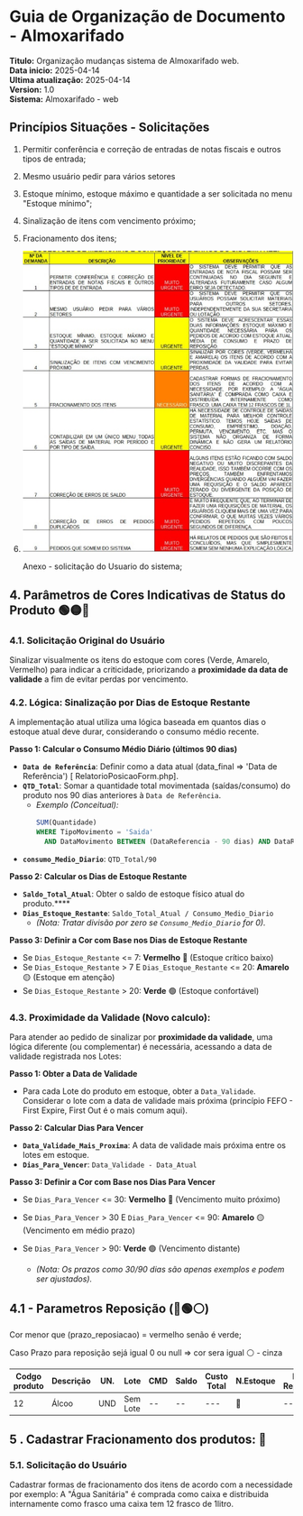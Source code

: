 # Guia de Organização de Documento - Almoxarifado

**Titulo:**  Organização mudanças sistema de Almoxarifado web.<Br>
**Data inicio:**  2025-04-14 <br>
**Ultima atualização:**  2025-04-14<br>
**Version:**  1.0 <br>
**Sistema:**  Almoxarifado - web

## Princípios Situações - Solicitações

1. Permitir conferência e correção de entradas de notas fiscais e outros tipos de entrada;
2. Mesmo usuário pedir para vários setores
3. Estoque mínimo, estoque máximo e quantidade a ser solicitada no menu "Estoque mínimo";
4. Sinalização de itens com vencimento próximo;
5. Fracionamento dos itens;
6. ![1744649738668](images/Documentacao/1744649738668.png)

   Anexo - solicitação do Usuario do sistema;

## 4. Parâmetros de Cores Indicativas de Status do Produto 🟢🟡🔴

### 4.1. Solicitação Original do Usuário

Sinalizar visualmente os itens do estoque com cores (Verde, Amarelo, Vermelho) para indicar a criticidade, priorizando a **proximidade da data de validade** a fim de evitar perdas por vencimento.

### 4.2. Lógica: Sinalização por Dias de Estoque Restante

A implementação atual utiliza uma lógica baseada em quantos dias o estoque atual deve durar, considerando o consumo médio recente.

**Passo 1: Calcular o Consumo Médio Diário (últimos 90 dias)**

* **`Data de Referência`**:  Definir como a data atual (data_final => 'Data de Referência') [ RelatorioPosicaoForm.php].
* **`QTD_Total`**: Somar a quantidade total movimentada (saídas/consumo) do produto nos 90 dias anteriores à `Data de Referência`.
  * *Exemplo (Conceitual):*
    ```sql
    SUM(Quantidade)
    WHERE TipoMovimento = 'Saida'
      AND DataMovimento BETWEEN (DataReferencia - 90 dias) AND DataReferencia
    ```
* **`consumo_Medio_Diario`**: `QTD_Total/90`

**Passo 2: Calcular os Dias de Estoque Restante**

* **`Saldo_Total_Atual`**: Obter o saldo de estoque físico atual do produto.****
* **`Dias_Estoque_Restante`**: `Saldo_Total_Atual / Consumo_Medio_Diario`
  * *(Nota: Tratar divisão por zero se `Consumo_Medio_Diario` for 0).*

**Passo 3: Definir a Cor com Base nos Dias de Estoque Restante**

* Se `Dias_Estoque_Restante` <= 7: **Vermelho** 🔴 (Estoque crítico baixo)
* Se `Dias_Estoque_Restante` > 7 E `Dias_Estoque_Restante` <= 20: **Amarelo** 🟡 (Estoque em atenção)
* Se `Dias_Estoque_Restante` > 20: **Verde** 🟢 (Estoque confortável)

### 4.3. Proximidade da Validade (Novo calculo):

Para atender ao pedido de sinalizar por **proximidade da validade**, uma lógica diferente (ou complementar) é necessária, acessando a data de validade registrada nos Lotes:

**Passo 1: Obter a Data de Validade**

* Para cada Lote do produto em estoque, obter a `Data_Validade`. Considerar o lote com a data de validade mais próxima (princípio FEFO - First Expire, First Out é o mais comum aqui).

**Passo 2: Calcular Dias Para Vencer**

* **`Data_Validade_Mais_Proxima`**: A data de validade mais próxima entre os lotes em estoque.
* **`Dias_Para_Vencer`**: `Data_Validade - Data_Atual`

**Passo 3: Definir a Cor com Base nos Dias Para Vencer**

* Se `Dias_Para_Vencer` <= 30: **Vermelho** 🔴 (Vencimento muito próximo)
* Se `Dias_Para_Vencer` > 30 E `Dias_Para_Vencer` <= 90: **Amarelo** 🟡 (Vencimento em médio prazo)
* Se `Dias_Para_Vencer` > 90: **Verde** 🟢 (Vencimento distante)

  * *(Nota: Os prazos como 30/90 dias são apenas exemplos e podem ser ajustados).*

## 4.1 - Parametros Reposição (🔴🟢⚪)

Cor menor que (prazo_reposiacao) = vermelho senão é verde; <br>

Caso Prazo para reposição sejá igual 0 ou null => cor sera igual ⚪ - cinza


| Codgo produto | Descrição | UN. | Lote     | CMD | Saldo | Custo Total | N.Estoque | Prazo Reposição | reposição |
| ------------- | ----------- | --- | -------- | --- | ----- | ----------- | --------- | ----------------- | ----------- |
| 12            | Álcoo      | UND | Sem Lote | --  | --    | ---         | 🔴        | --                | 🔴          |

## 5 . Cadastrar Fracionamento dos produtos: 🟰

### 5.1. Solicitação do Usuário

Cadastrar formas de fracionamento dos itens de acordo com a necessidade por exemplo: A "Água Sanitária" é comprada como caixa e distribuida internamente como frasco uma caixa tem 12 frasco de 1litro.
